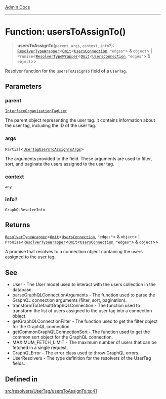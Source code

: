 [Admin Docs](/)

***

# Function: usersToAssignTo()

> **usersToAssignTo**(`parent`, `args`, `context`, `info`?): [`ResolverTypeWrapper`](../../../../types/generatedGraphQLTypes/type-aliases/ResolverTypeWrapper.md)\<[`Omit`](../../../../types/generatedGraphQLTypes/type-aliases/Omit.md)\<[`UsersConnection`](../../../../types/generatedGraphQLTypes/type-aliases/UsersConnection.md), `"edges"`\> & `object`\> \| `Promise`\<[`ResolverTypeWrapper`](../../../../types/generatedGraphQLTypes/type-aliases/ResolverTypeWrapper.md)\<[`Omit`](../../../../types/generatedGraphQLTypes/type-aliases/Omit.md)\<[`UsersConnection`](../../../../types/generatedGraphQLTypes/type-aliases/UsersConnection.md), `"edges"`\> & `object`\>\>

Resolver function for the `usersToAssignTo` field of a `UserTag`.

## Parameters

### parent

[`InterfaceOrganizationTagUser`](../../../../models/OrganizationTagUser/interfaces/InterfaceOrganizationTagUser.md)

The parent object representing the user tag. It contains information about the user tag, including the ID of the user tag.

### args

`Partial`\<[`UserTagUsersToAssignToArgs`](../../../../types/generatedGraphQLTypes/type-aliases/UserTagUsersToAssignToArgs.md)\>

The arguments provided to the field. These arguments are used to filter, sort, and paginate the users assigned to the user tag.

### context

`any`

### info?

`GraphQLResolveInfo`

## Returns

[`ResolverTypeWrapper`](../../../../types/generatedGraphQLTypes/type-aliases/ResolverTypeWrapper.md)\<[`Omit`](../../../../types/generatedGraphQLTypes/type-aliases/Omit.md)\<[`UsersConnection`](../../../../types/generatedGraphQLTypes/type-aliases/UsersConnection.md), `"edges"`\> & `object`\> \| `Promise`\<[`ResolverTypeWrapper`](../../../../types/generatedGraphQLTypes/type-aliases/ResolverTypeWrapper.md)\<[`Omit`](../../../../types/generatedGraphQLTypes/type-aliases/Omit.md)\<[`UsersConnection`](../../../../types/generatedGraphQLTypes/type-aliases/UsersConnection.md), `"edges"`\> & `object`\>\>

A promise that resolves to a connection object containing the users assigned to the user tag.

## See

 - User - The User model used to interact with the users collection in the database.
 - parseGraphQLConnectionArguments - The function used to parse the GraphQL connection arguments (filter, sort, pagination).
 - transformToDefaultGraphQLConnection - The function used to transform the list of users assigned to the user tag into a connection object.
 - getGraphQLConnectionFilter - The function used to get the filter object for the GraphQL connection.
 - getCommonGraphQLConnectionSort - The function used to get the common sort object for the GraphQL connection.
 - MAXIMUM_FETCH_LIMIT - The maximum number of users that can be fetched in a single request.
 - GraphQLError - The error class used to throw GraphQL errors.
 - UserResolvers - The type definition for the resolvers of the UserTag fields.

## Defined in

[src/resolvers/UserTag/usersToAssignTo.ts:41](https://github.com/Suyash878/talawa-api/blob/cfd688207611ba245c99edd8dbaccb2cdbf6a043/src/resolvers/UserTag/usersToAssignTo.ts#L41)
